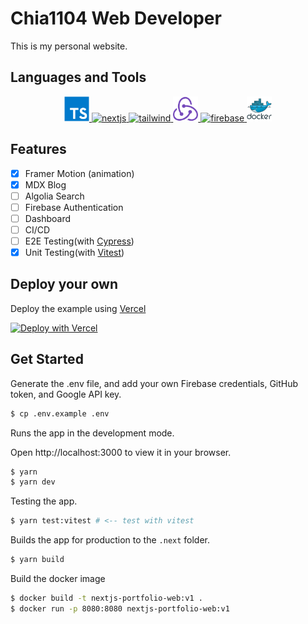 # Chia1104 Web Developer

This is my personal website.

## Languages and Tools

<div align="center">
  <a href="https://www.typescriptlang.org/" target="_blank" rel="noreferrer"> 
    <img src="https://raw.githubusercontent.com/devicons/devicon/master/icons/typescript/typescript-original.svg" alt="typescript" width="40" height="40"/> 
  </a>
  <a href="https://nextjs.org/" target="_blank" rel="noreferrer"> 
    <img src="https://cdn.worldvectorlogo.com/logos/nextjs-2.svg" alt="nextjs" width="40" height="40"/> 
  </a> 
  <a href="https://tailwindcss.com/" target="_blank" rel="noreferrer"> 
    <img src="https://www.vectorlogo.zone/logos/tailwindcss/tailwindcss-icon.svg" alt="tailwind" width="40" height="40"/> 
  </a>
  <a href="https://redux.js.org" target="_blank" rel="noreferrer"> 
    <img src="https://raw.githubusercontent.com/devicons/devicon/master/icons/redux/redux-original.svg" alt="redux" width="40" height="40"/> 
  </a>
  <a href="https://firebase.google.com/" target="_blank" rel="noreferrer"> 
    <img src="https://www.vectorlogo.zone/logos/firebase/firebase-icon.svg" alt="firebase" width="40" height="40"/> 
  </a> 
  <a href="https://www.docker.com/" target="_blank" rel="noreferrer"> 
    <img src="https://raw.githubusercontent.com/devicons/devicon/master/icons/docker/docker-original-wordmark.svg" alt="docker" width="40" height="40"/> 
  </a>
</div>

## Features
- [X] Framer Motion (animation)
- [X] MDX Blog
- [ ] Algolia Search
- [ ] Firebase Authentication
- [ ] Dashboard
- [ ] CI/CD
- [ ] E2E Testing(with [Cypress](https://www.cypress.io/))
- [X] Unit Testing(with [Vitest](https://vitest.dev/))

## Deploy your own

Deploy the example using [Vercel](https://vercel.com?utm_source=github&utm_medium=readme&utm_campaign=next-example)

[![Deploy with Vercel](https://vercel.com/button)](https://vercel.com/new/git/external?repository-url=https://github.com/Chia1104/chias-web-nextjs)

## Get Started

Generate the .env file, and add your own Firebase credentials, GitHub token, and Google API key.

```bash
$ cp .env.example .env
```

Runs the app in the development mode.

Open http://localhost:3000 to view it in your browser.

```bash
$ yarn
$ yarn dev
```

Testing the app.

```bash
$ yarn test:vitest # <-- test with vitest
```

Builds the app for production to the `.next` folder.

```bash
$ yarn build
```

Build the docker image

```bash
$ docker build -t nextjs-portfolio-web:v1 .
$ docker run -p 8080:8080 nextjs-portfolio-web:v1
```
